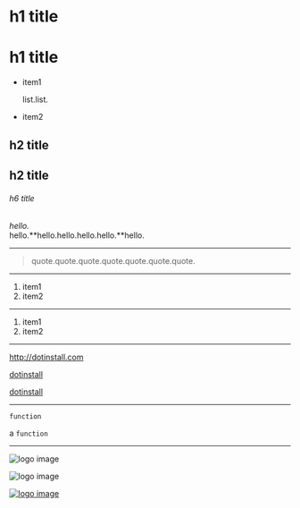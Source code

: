 # h1 title

h1 title
=

- item1

    list.list.

- item2

## h2 title

h2 title
-

###### h6 title


*hello.*  
hello.**hello.hello.hello.hello.**hello.

---

>quote.quote.quote.quote.quote.quote.quote.

---

1. item1
2. item2

---

1. item1
1. item2

---

<http://dotinstall.com>

[dotinstall](http://dotinstall.com)

[dotinstall](http://dotinstall.com "this is dotinstall")

---

```
function
```

a `function`

---

![logo image](http://dotinstall.com/img/logo_200x200.png)

![logo image](http://dotinstall.com/img/logo_200x200.png "dotinstall")

[![logo image](http://dotinstall.com/img/logo_200x200.png "dotinstall")](http://dotinstall.com)

